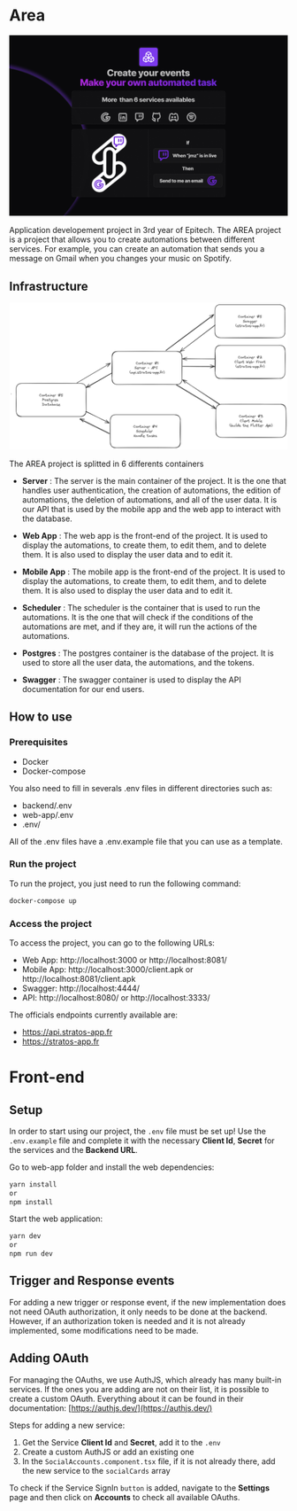 
# Area

![Landing](images/landing.png)

Application developement project in 3rd year of Epitech. The AREA project is a project that allows you to create automations between different services. For example, you can create an automation that sends you a message on Gmail when you changes your music on Spotify.


## Infrastructure

![Infrastructure](images/infrastructure.png)

The AREA project is splitted in 6 differents containers

- **Server** : The server is the main container of the project. It is the one that handles user authentication, the creation of automations, the edition of automations, the deletion of automations, and all of the user data. It is our API that is used by the mobile app and the web app to interact with the database.

- **Web App** : The web app is the front-end of the project. It is used to display the automations, to create them, to edit them, and to delete them. It is also used to display the user data and to edit it.

- **Mobile App** : The mobile app is the front-end of the project. It is used to display the automations, to create them, to edit them, and to delete them. It is also used to display the user data and to edit it.

- **Scheduler** : The scheduler is the container that is used to run the automations. It is the one that will check if the conditions of the automations are met, and if they are, it will run the actions of the automations.

- **Postgres** : The postgres container is the database of the project. It is used to store all the user data, the automations, and the tokens.

- **Swagger** : The swagger container is used to display the API documentation for our end users.

## How to use

### Prerequisites

- Docker
- Docker-compose

You also need to fill in severals .env files in different directories such as:

- backend/.env
- web-app/.env
- .env/

All of the .env files have a .env.example file that you can use as a template.

### Run the project

To run the project, you just need to run the following command:

```bash
docker-compose up
```

### Access the project

To access the project, you can go to the following URLs:

- Web App: http://localhost:3000 or http://localhost:8081/
- Mobile App: http://localhost:3000/client.apk or http://localhost:8081/client.apk
- Swagger: http://localhost:4444/
- API: http://localhost:8080/ or http://localhost:3333/

The officials endpoints currently available are:

- https://api.stratos-app.fr
- https://stratos-app.fr


# Front-end

## Setup

In order to start using our project, the `.env` file must be set up! 
Use the `.env.example` file and complete it with the necessary **Client Id**, **Secret** for the services and the **Backend URL**.

Go to web-app folder and install the web dependencies:

```
yarn install
or 
npm install
```
Start the web application:
```
yarn dev
or 
npm run dev
```

## Trigger and Response events

For adding a new trigger or response event, if the new implementation does not need OAuth authorization, it only needs to be done at the backend. However, if an authorization token is needed and it is not already implemented, some modifications need to be made.

## Adding OAuth

For managing the OAuths, we use AuthJS, which already has many built-in services. If the ones you are adding are not on their list, it is possible to create a custom OAuth. 
Everything about it can be found in their documentation: [https://authjs.dev/](https://authjs.dev/)

Steps for adding a new service:
 1. Get the Service **Client Id** and **Secret**, add it to the `.env`
 2. Create a custom AuthJS or add an existing one
 3. In the `SocialAccounts.component.tsx` file, if it is not already there, add the new service to the `socialCards` array

To check if the Service SignIn `button` is added, navigate to the **Settings** page and then click on **Accounts** to check all available OAuths.

